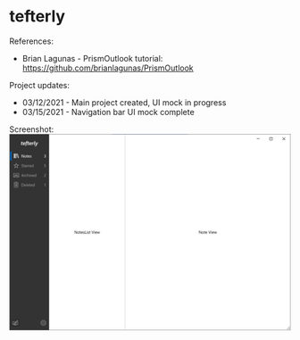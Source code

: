 # tefterly
References:
- Brian Lagunas - PrismOutlook tutorial: https://github.com/brianlagunas/PrismOutlook

Project updates:
- 03/12/2021 - Main project created, UI mock in progress
- 03/15/2021 - Navigation bar UI mock complete

Screenshot:
<img src="Screenshot.png" alt="Screenshot" width="900"/>